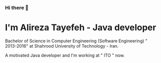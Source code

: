 ### Hi there 👋

# I'm Alireza Tayefeh - Java developer

Bachelor of Science in Computer Engineering (Software Engineering) " 2013-2016" at Shahrood University of Technology - Iran.

A motivated Java developer and I'm working at " ITO " now.
